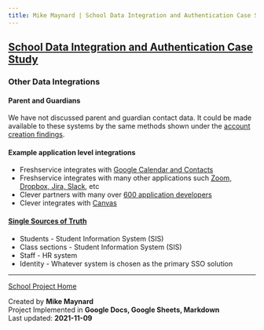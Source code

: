 ```yaml
---
title: Mike Maynard | School Data Integration and Authentication Case Study - Integration Findings
---
```

## [School Data Integration and Authentication Case Study](./)

### Other Data Integrations

#### Parent and Guardians

We have not discussed parent and guardian contact data. It could be made available to these systems by the same methods shown under the [account creation findings](account_findings.html).

#### Example application level integrations

* Freshservice integrates with [Google Calendar and Contacts](https://freshservice.com/integration/google-suite)
* Freshservice integrates with many other applications such [Zoom, Dropbox, Jira, Slack](https://freshservice.com/integration), etc
* Clever partners with many over [600 application developers](https://clever.com/partners)
* Clever integrates with [Canvas](https://support.clever.com/hc/s/articles/360045827552)

#### [Single Sources of Truth](https://en.wikipedia.org/wiki/Single_source_of_truth)

* Students - Student Information System (SIS)
* Class sections - Student Information System (SIS)
* Staff - HR system
* Identity - Whatever system is chosen as the primary SSO solution

---
[School Project Home](./)

Created by **Mike Maynard**<BR>
Project Implemented in **Google Docs, Google Sheets, Markdown**<BR>
Last updated:  **2021-11-09**
